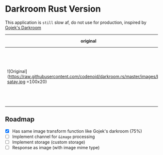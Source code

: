 # Darkroom Rust Version

This application is `still` slow af, do not use for production, inspired by [Gojek's Darkroom](https://www.gojek.io/darkroom/)

|  original | /?path=./images/boris-satay.jpg;mono=true;flip=h  |
|-----------|---------------------------------------------------|
|  ![Original](https://raw.githubusercontent.com/codenoid/darkroom.rs/master/images/boris-satay.jpg =100x20)  | ![Result](https://raw.githubusercontent.com/codenoid/darkroom.rs/master/out.jpg)  |

## Roadmap

- [x] Has same image transform function like Gojek's darkroom (75%)
- [ ] Implement channel for `&image` processing
- [ ] Implement storage (custom storage)
- [ ] Response as image (with image mime type)